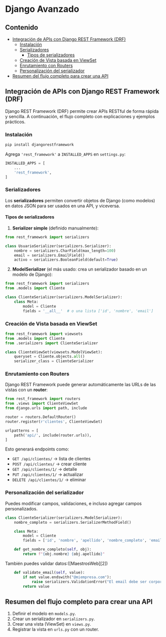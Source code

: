 # Django Avanzado

## Contenido
- [Integración de APIs con Django REST Framework (DRF)](#integración-de-apis-con-django-rest-framework-drf)
  - [Instalación](#instalación)
  - [Serializadores](#serializadores)
    - [Tipos de serializadores](#tipos-de-serializadores)
  - [Creación de Vista basada en ViewSet](#creación-de-vista-basada-en-viewset)
  - [Enrutamiento con Routers](#enrutamiento-con-routers)
  - [Personalización del serializador](#personalización-del-serializador)
- [Resumen del flujo completo para crear una API](#resumen-del-flujo-completo-para-crear-una-api)


## Integración de APIs con Django REST Framework (DRF)

Django REST Framework (DRF) permite crear APIs RESTful de forma rápida y sencilla. A continuación, el flujo completo con explicaciones y ejemplos prácticos.

### Instalación

```bash
pip install djangorestframework
```

Agrega `'rest_framework'` a `INSTALLED_APPS` en `settings.py`:

```python
INSTALLED_APPS = [
    ...
    'rest_framework',
]
```


### Serializadores

Los **serializadores** permiten convertir objetos de Django (como modelos) en datos JSON para ser usados en una API, y viceversa.

#### Tipos de serializadores

1. **Serializer simple** (definido manualmente):

```python
from rest_framework import serializers

class UsuarioSerializer(serializers.Serializer):
    nombre = serializers.CharField(max_length=100)
    email = serializers.EmailField()
    activo = serializers.BooleanField(default=True)
```

2. **ModelSerializer** (el más usado: crea un serializador basado en un modelo de Django):

```python
from rest_framework import serializers
from .models import Cliente

class ClienteSerializer(serializers.ModelSerializer):
    class Meta:
        model = Cliente
        fields = '__all__'  # o una lista ['id', 'nombre', 'email']
```


### Creación de Vista basada en ViewSet

```python
from rest_framework import viewsets
from .models import Cliente
from .serializers import ClienteSerializer

class ClienteViewSet(viewsets.ModelViewSet):
    queryset = Cliente.objects.all()
    serializer_class = ClienteSerializer
```


### Enrutamiento con Routers

Django REST Framework puede generar automáticamente las URLs de las vistas con un **router**:

```python
from rest_framework import routers
from .views import ClienteViewSet
from django.urls import path, include

router = routers.DefaultRouter()
router.register(r'clientes', ClienteViewSet)

urlpatterns = [
    path('api/', include(router.urls)),
]
```

Esto generará endpoints como:

* `GET /api/clientes/` → lista de clientes
* `POST /api/clientes/` → crear cliente
* `GET /api/clientes/1/` → detalle
* `PUT /api/clientes/1/` → actualizar
* `DELETE /api/clientes/1/` → eliminar


### Personalización del serializador

Puedes modificar campos, validaciones, e incluso agregar campos personalizados.

```python
class ClienteSerializer(serializers.ModelSerializer):
    nombre_completo = serializers.SerializerMethodField()

    class Meta:
        model = Cliente
        fields = ['id', 'nombre', 'apellido', 'nombre_completo', 'email']

    def get_nombre_completo(self, obj):
        return f"{obj.nombre} {obj.apellido}"
```

También puedes validar datos:([MaestrosWeb][2])

```python
    def validate_email(self, value):
        if not value.endswith("@miempresa.com"):
            raise serializers.ValidationError("El email debe ser corporativo.")
        return value
```

## Resumen del flujo completo para crear una API

1. Definir el modelo en `models.py`.
2. Crear un serializador en `serializers.py`.
3. Crear una vista (ViewSet) en `views.py`.
4. Registrar la vista en `urls.py` con un router.